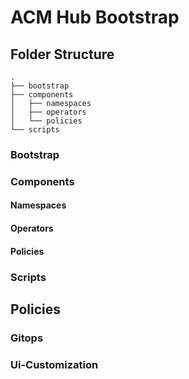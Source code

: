 # ACM Hub Bootstrap

## Folder Structure

```
.
├── bootstrap
├── components
│   ├── namespaces
│   ├── operators
│   └── policies
└── scripts
```

### Bootstrap

### Components

#### Namespaces

#### Operators

#### Policies

### Scripts

## Policies

### Gitops

### Ui-Customization
